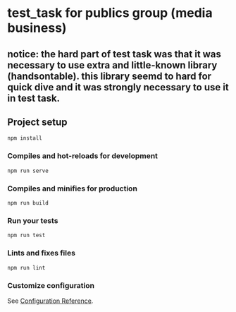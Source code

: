 # test_task for publics group (media business)

## notice: the hard part of test task was that it was necessary to use extra and little-known library (handsontable). this library seemd to hard for quick dive and it was strongly necessary to use it in test task.

## Project setup
```
npm install
```

### Compiles and hot-reloads for development
```
npm run serve
```

### Compiles and minifies for production
```
npm run build
```

### Run your tests
```
npm run test
```

### Lints and fixes files
```
npm run lint
```

### Customize configuration
See [Configuration Reference](https://cli.vuejs.org/config/).
